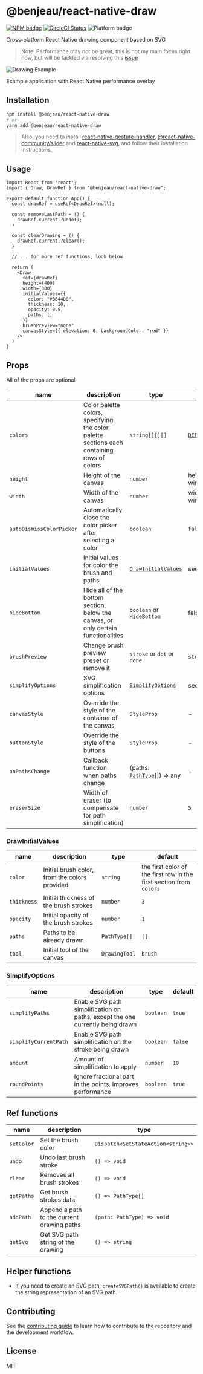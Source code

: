 # @benjeau/react-native-draw

[![NPM badge](https://img.shields.io/npm/v/@benjeau/react-native-draw)](https://www.npmjs.com/package/@benjeau/react-native-draw) [![CircleCI Status](https://img.shields.io/circleci/build/gh/BenJeau/react-native-draw)](https://app.circleci.com/pipelines/github/BenJeau/react-native-draw) ![Platform badge](https://img.shields.io/badge/platform-android%20%7C%20ios%20%7C%20web-blue)

Cross-platform React Native drawing component based on SVG

> Note: Performance may not be great, this is not my main focus right now, but will be tackled via resolving this [issue](https://github.com/BenJeau/react-native-draw/issues/4)

![Drawing Example](assets/drawingExample.gif)

Example application with React Native performance overlay

## Installation

```sh
npm install @benjeau/react-native-draw
# or
yarn add @benjeau/react-native-draw
```

> Also, you need to install [react-native-gesture-handler](https://github.com/software-mansion/react-native-gesture-handler), [@react-native-community/slider](https://github.com/callstack/react-native-slider) and [react-native-svg](https://github.com/react-native-svg/react-native-svg), and follow their installation instructions.

## Usage

```tsx
import React from 'react';
import { Draw, DrawRef } from "@benjeau/react-native-draw";

export default function App() {
  const drawRef = useRef<DrawRef>(null);

  const removeLastPath = () {
    drawRef.current.?undo();
  }

  const clearDrawing = () {
    drawRef.current.?clear();
  }

  // ... for more ref functions, look below

  return (
    <Draw
      ref={drawRef}
      height={400}
      width={300}
      initialValues={{
        color: "#B644D0",
        thickness: 10,
        opacity: 0.5,
        paths: []
      }}
      brushPreview="none"
      canvasStyle={{ elevation: 0, backgroundColor: "red" }}
    />
  )
}
```

## Props

All of the props are optional

| name                     | description                                                                                | type                                           | default                                |
| ------------------------ | ------------------------------------------------------------------------------------------ | ---------------------------------------------- | -------------------------------------- |
| `colors`                 | Color palette colors, specifying the color palette sections each containing rows of colors | `string[][][]`                                 | [`DEFAULT_COLORS`](./src/constants.ts) |
| `height`                 | Height of the canvas                                                                       | `number`                                       | height of the window - 80              |
| `width`                  | Width of the canvas                                                                        | `number`                                       | width of the window                    |
| `autoDismissColorPicker` | Automatically close the color picker after selecting a color                               | `boolean`                                      | `false`                                |
| `initialValues`          | Initial values for color the brush and paths                                               | [`DrawInitialValues`](./src/Draw.tsx)          | see [below](#DrawInitialValues)        |
| `hideBottom`             | Hide all of the bottom section, below the canvas, or only certain functionalities          | `boolean` or `HideBottom`                      | false                                  |
| `brushPreview`           | Change brush preview preset or remove it                                                   | `stroke` or `dot` or `none`                    | `stroke`                               |
| `simplifyOptions`        | SVG simplification options                                                                 | [`SimplifyOptions`](./src/Draw.tsx)            | see [below](#SimplifyOptions)          |
| `canvasStyle`            | Override the style of the container of the canvas                                          | `StyleProp`                                    | -                                      |
| `buttonStyle`            | Override the style of the buttons                                                          | `StyleProp`                                    | -                                      |
| `onPathsChange`          | Callback function when paths change                                                        | (paths: [`PathType`](./src/types.ts)[]) => any | -                                      |
| `eraserSize`             | Width of eraser (to compensate for path simplification)                                    | `number`                                       | `5`                                    |

### DrawInitialValues

| name        | description                                   | type          | default                                                             |
| ----------- | --------------------------------------------- | ------------- | ------------------------------------------------------------------- |
| `color`     | Initial brush color, from the colors provided | `string`      | the first color of the first row in the first section from `colors` |
| `thickness` | Initial thickness of the brush strokes        | `number`      | `3`                                                                 |
| `opacity`   | Initial opacity of the brush strokes          | `number`      | `1`                                                                 |
| `paths`     | Paths to be already drawn                     | `PathType[]`  | `[]`                                                                |
| `tool`      | Initial tool of the canvas                    | `DrawingTool` | `brush`                                                             |

### SimplifyOptions

| name                  | description                                                                   | type      | default |
| --------------------- | ----------------------------------------------------------------------------- | --------- | ------- |
| `simplifyPaths`       | Enable SVG path simplification on paths, except the one currently being drawn | `boolean` | `true`  |
| `simplifyCurrentPath` | Enable SVG path simplification on the stroke being drawn                      | `boolean` | `false` |
| `amount`              | Amount of simplification to apply                                             | `number`  | `10`    |
| `roundPoints`         | Ignore fractional part in the points. Improves performance                    | `boolean` | `true`  |

## Ref functions

| name       | description                                | type                               |
| ---------- | ------------------------------------------ | ---------------------------------- |
| `setColor` | Set the brush color                        | `Dispatch<SetStateAction<string>>` |
| `undo`     | Undo last brush stroke                     | `() => void`                       |
| `clear`    | Removes all brush strokes                  | `() => void`                       |
| `getPaths` | Get brush strokes data                     | `() => PathType[]`                 |
| `addPath`  | Append a path to the current drawing paths | `(path: PathType) => void`         |
| `getSvg`   | Get SVG path string of the drawing         | `() => string`                     |

## Helper functions

* If you need to create an SVG path, `createSVGPath()` is available to create the string representation of an SVG path.

## Contributing

See the [contributing guide](CONTRIBUTING.md) to learn how to contribute to the repository and the development workflow.

## License

MIT
